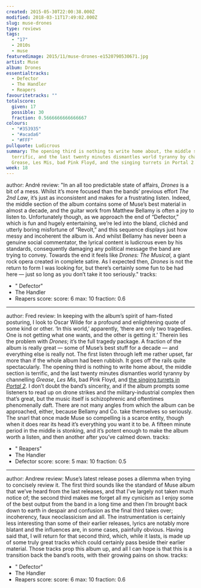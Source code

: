 ```yaml
---
created: 2015-05-30T22:00:38.000Z
modified: 2018-03-11T17:49:02.000Z
slug: muse-drones
type: reviews
tags:
  - "17"
  - 2010s
  - muse
featuredimage: 2015/11/muse-drones-e1520790530671.jpg
artist: Muse
album: Drones
essentialtracks:
  - Defector
  - The Handler
  - Reapers
favouritetracks: ""
totalscore:
  given: 17
  possible: 30
  fraction: 0.5666666666666667
colours:
  - "#353935"
  - "#acada6"
  - "#FFF"
pullquote: Ludicrous
summary: The opening third is nothing to write home about, the middle section is
  terrific, and the last twenty minutes dismantles world tyranny by channelling
  Grease, Les Mis, bad Pink Floyd, and the singing turrets in Portal 2.
week: 18
---
```

author: André
review: "In an all too predictable state of affairs, *Drones* is a bit of a
  mess. Whilst it’s more focused than the bands’ previous effort *The 2nd Law*,
  it’s just as inconsistent and makes for a frustrating listen. Indeed, the
  middle section of the album contains some of Muse’s best material in almost a
  decade, and the guitar work from Matthew Bellamy is often a joy to listen to.
  Unfortunately though, as we approach the end of “Defector,” which is fun and
  hugely entertaining, we’re led into the bland, clichéd and utterly boring
  misfortune of “Revolt,” and this sequence displays just how messy and
  incoherent the album is. And whilst Bellamy has never been a genuine social
  commentator, the lyrical content is ludicrous even by his standards,
  consequently damaging any political message the band are trying to convey.
  Towards the end it feels like *Drones: The Musical*, a giant rock opera
  created in complete satire. As I expected then, *Drones* is not the return to
  form I was looking for, but there’s certainly some fun to be had here — just
  so long as you don’t take it too seriously."
tracks:
  - " Defector"
  - ­The Handler
  - ­Reapers
score:
  score: 6
  max: 10
  fraction: 0.6
---
author: Fred
review: In keeping with the album’s spirit of ham-fisted posturing, I look to
  Oscar Wilde for a profound and enlightening quote of some kind or other. ‘In
  this world,’ apparently, ‘there are only two tragedies. One is not getting
  what one wants, and the other is getting it.’ Therein lies the problem with
  *Drones*; it’s the full tragedy package. A fraction of the album is really
  great — some of Muse’s best stuff for a decade — and everything else is really
  not. The first listen through left me rather upset, far more than if the whole
  album had been rubbish. It goes off the rails quite spectacularly. The opening
  third is nothing to write home about, the middle section is terrific, and the
  last twenty minutes dismantles world tyranny by channelling *Grease*, *Les
  Mis*, bad Pink Floyd, and [the singing turrets in *Portal
  2*](<https://youtu.be/_kPyGvqNn4Y?t=28s>). I don’t doubt the band’s sincerity,
  and if the album prompts some listeners to read up on drone strikes and the
  military-industrial complex then that’s great, but the music itself is
  schizophrenic and oftentimes phenomenally daft. There are not many angles from
  which the album can be approached, either, because Bellamy and Co. take
  themselves so seriously. The snarl that once made Muse so compelling is a
  scarce entity, though when it does rear its head it’s everything you want it
  to be. A fifteen minute period in the middle is stonking, and it’s potent
  enough to make the album worth a listen, and then another after you’ve calmed
  down.
tracks:
  - " Reapers"
  - ­The Handler
  - ­Defector
score:
  score: 5
  max: 10
  fraction: 0.5
---
author: Andrew
review: Muse’s latest release poses a dilemma when trying to concisely review
  it. The first third sounds like the standard of Muse album that we’ve heard
  from the last releases, and that I’ve largely not taken much notice of; the
  second third makes me forget all my cynicism as I enjoy some of the best
  output from the band in a long time and then I’m brought back down to earth in
  despair and confusion as the final third takes over; incoherency, faux
  neoclassicism and all. The instrumentation is certainly less interesting than
  some of their earlier releases, lyrics are notably more blatant and the
  influences are, in some cases, painfully obvious. Having said that, I will
  return for that second third, which, while it lasts, is made up of some truly
  great tracks which could certainly pass beside their earlier material. Those
  tracks prop this album up, and all I can hope is that this is a transition
  back the band’s roots, with their growing pains on show.
tracks:
  - " Defector"
  - ­The Handler
  - ­Reapers
score:
  score: 6
  max: 10
  fraction: 0.6
